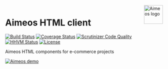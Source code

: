 <a href="https://aimeos.org/">
    <img src="https://aimeos.org/fileadmin/template/icons/logo.png" alt="Aimeos logo" title="Aimeos" align="right" height="60" />
</a>

# Aimeos HTML client

[![Build Status](https://travis-ci.org/aimeos/ai-client-html.png?branch=master)](https://travis-ci.org/aimeos/ai-client-html)
[![Coverage Status](https://coveralls.io/repos/aimeos/ai-client-html/badge.svg?branch=master)](https://coveralls.io/r/aimeos/ai-client-html?branch=master)
[![Scrutinizer Code Quality](https://scrutinizer-ci.com/g/aimeos/ai-client-html/badges/quality-score.png?b=master)](https://scrutinizer-ci.com/g/aimeos/ai-client-html/?branch=master)
[![HHVM Status](http://hhvm.h4cc.de/badge/aimeos/ai-client-html.svg)](http://hhvm.h4cc.de/package/aimeos/ai-client-html)
[![License](https://poser.pugx.org/aimeos/ai-client-html/license.svg)](https://packagist.org/packages/aimeos/ai-client-html)

Aimeos HTML components for e-commerce projects

[![Aimeos demo](https://aimeos.org/fileadmin/user_upload/demo.jpg)](http://demo.aimeos.org/)

